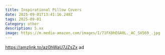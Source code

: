 ```yaml
---
title: Inspirational Pillow Covers
date: 2025-09-01T13:41:16.248Z
tags: 2025-09-01
Category: other
description: 5.xx
image: https://m.media-amazon.com/images/I/71FX8hEGA0L._AC_SX569_.jpg
---
```

https://amzlink.to/az0hWaU7JZsZx ad